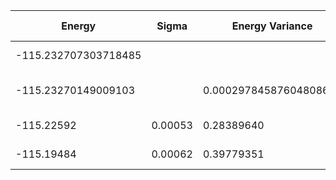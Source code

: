 | Energy               | Sigma  | Energy Variance        | DOF | Method                                                       | Data Repository |
|----------------------|--------|------------------------|-----|--------------------------------------------------------------|-----------------|
| -115.232707303718485 |        |                        | 36  | Exact diagonalization                                        |                 |
| -115.23270149009103  |        | 0.00029784587604808627 | 36  | DMRG (bond dimension = 1024)                                 |                 |
| -115.22592           | 0.00053 | 0.28389640            | 36  | RBM (alpha = 1)                                              |                 |
| -115.19484           | 0.00062 | 0.39779351            | 36  | Jastrow baseline                                             |                 |
